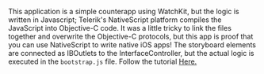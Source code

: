 This application is a simple counterapp using WatchKit, but the logic is written in Javascript; Telerik's NativeScript platform compiles the JavaScript into 
Objective-C code. It was a little tricky to link the files together and overwrite the Objective-C protocols, but this app is proof that you can use 
NativeScript to write native iOS apps! The storyboard elements are connected as IBOutlets to the InterfaceController, but the actual logic is 
executed in the ```bootstrap.js``` file. Follow the tutorial [Here.](https://github.com/NativeScript/sample-iOS-WatchKit)
